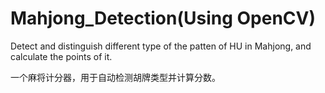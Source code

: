 # Mahjong_Detection(Using OpenCV)
Detect and distinguish different type of the patten of HU in Mahjong, and calculate the points of it.

一个麻将计分器，用于自动检测胡牌类型并计算分数。
